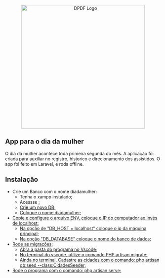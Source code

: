 <p align="center"><a href="https://laravel.com" target="_blank"><img src="" width="400" alt="DPDF Logo"></a></p>

## App para o dia da mulher

O dia da mulher acontece toda primeira segunda do mês. A aplicação foi criada para auxiliar no registro, historico e direcionamento dos assistidos.
O app foi feito em Laravel, e roda offline.

## Instalação
- Crie um Banco com o nome diadamulher:
    - Tenha o xampp instalado;
    - Acessse <a href="http://localhost/phpmyadmin/" target="_blank"> ;
    - Crie um novo DB;
    - Coloque o nome diadamulher;
- Copie e configure o arquivo ENV, coloque o IP do computador ao invés de localhost:
    - Na opção de "DB_HOST = localhost" coloque o ip da máquina principal;
    - Na opção "DB_DATABASE" coloque o nome do banco de dados;
- Rode as migrações;
    - Abra a pasta do programa no Vscode;
    - No terminal do vscode, utilize o comando PHP artisan migrate;
    - Ainda no terminal, Cadastre as cidades com o comando: php artisan db:seed --class:CidadesSeeder;
- Rode o programa com o comando: php artisan serve;
